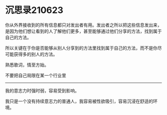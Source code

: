 # 沉思录210623

你从外界接收到的所有信息都只对发出者有用。发出者之所以把这些信息发出来，是因为他们想让看到的人了解他们更多，甚至能够通过他们分享的方法，找到属于自己的方法。

所以关键在于你是否能够从别人分享到的方法里找到属于自己的方法，而不是你尽可能获得多的别人的方法。

熟悉歌词，情至方始。

不要把自己局限在某一个行业里

---

我的意志力时强时弱，容易受到影响。

我只是一个没有持续意志力的普通人，我容易被性欲吸引，容易沉浸在舒适的环境。
